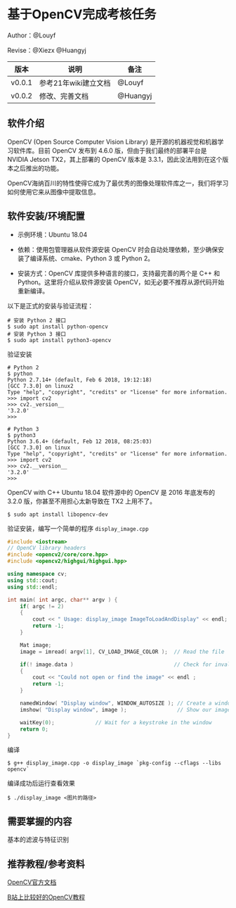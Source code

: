 # 基于OpenCV完成考核任务

Author：@Louyf

Revise：@Xiezx @Huangyj

| 版本   | 说明                 | 备注 |
| ------ | -------------------- | ---- |
| v0.0.1 | 参考21年wiki建立文档 | @Louyf |
| v0.0.2 | 修改、完善文档  | @Huangyj |

## 软件介绍

OpenCV (Open Source Computer Vision Library) 是开源的机器视觉和机器学习软件库。目前 OpenCV 发布到 4.6.0 版，但由于我们最终的部署平台是 NVIDIA Jetson TX2，其上部署的 OpenCV 版本是 3.3.1，因此没法用到在这个版本之后推出的功能。

OpenCV海纳百川的特性使得它成为了最优秀的图像处理软件库之一，我们将学习如何使用它来从图像中提取信息。

## 软件安装/环境配置

- 示例环境：Ubuntu 18.04 

- 依赖：使用包管理器从软件源安装 OpenCV 时会自动处理依赖，至少确保安装了编译系统、cmake、Python 3 或 Python 2。

- 安装方式：OpenCV 库提供多种语言的接口，支持最完善的两个是 C++ 和 Python。这里将介绍从软件源安装 OpenCV，如无必要不推荐从源代码开始重新编译。

以下是正式的安装与验证流程：

```shell
# 安装 Python 2 接口
$ sudo apt install python-opencv
# 安装 Python 3 接口
$ sudo apt install python3-opencv
```
验证安装

```shell
# Python 2
$ python
Python 2.7.14+ (default, Feb 6 2018, 19:12:18) 
[GCC 7.3.0] on linux2
Type "help", "copyright", "credits" or "license" for more information.
>>> import cv2
>>> cv2._version__
'3.2.0'
>>>
```

```shell
# Python 3
$ python3
Python 3.6.4+ (default, Feb 12 2018, 08:25:03) 
[GCC 7.3.0] on linux
Type "help", "copyright", "credits" or "license" for more information.
>>> import cv2
>>> cv2.__version__
'3.2.0'
>>> 
```

OpenCV with C++
Ubuntu 18.04 软件源中的 OpenCV 是 2016 年底发布的 3.2.0 版，你甚至不用担心太新导致在 TX2 上用不了。

```shell
$ sudo apt install libopencv-dev
```

验证安装，编写一个简单的程序 `display_image.cpp`

```cpp
#include <iostream>
// OpenCV library headers
#include <opencv2/core/core.hpp>
#include <opencv2/highgui/highgui.hpp>

using namespace cv;
using std::cout;
using std::endl;

int main( int argc, char** argv ) {
    if( argc != 2)
    {
        cout << " Usage: display_image ImageToLoadAndDisplay" << endl;
        return -1;
    }

    Mat image;
    image = imread( argv[1], CV_LOAD_IMAGE_COLOR );  // Read the file

    if(! image.data )                                // Check for invalid input
    {
        cout << "Could not open or find the image" << endl ;
        return -1;
    }

    namedWindow( "Display window", WINDOW_AUTOSIZE ); // Create a window for display.
    imshow( "Display window", image );                // Show our image inside it.

    waitKey(0);             // Wait for a keystroke in the window
    return 0;
}
```
编译

```shell
$ g++ display_image.cpp -o display_image `pkg-config --cflags --libs opencv`
```

编译成功后运行查看效果

```shell
$ ./display_image <图片的路径>
```
## 需要掌握的内容

基本的滤波与特征识别

## 推荐教程/参考资料

[OpenCV官方文档](https://docs.opencv.org/4.x/df/d65/tutorial_table_of_content_introduction.html)

[B站上比较好的OpenCV教程](https://www.bilibili.com/video/BV1Mv4y1M7gJ?spm_id_from=333.337.search-card.all.click&vd_source=edcefed95842493f34b0dfe837cf5683)
